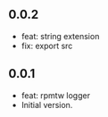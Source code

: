 ## 0.0.2
- feat: string extension
- fix: export src
## 0.0.1
- feat: rpmtw logger
- Initial version.
